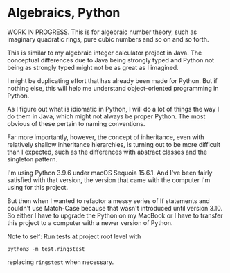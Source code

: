 # Algebraics, Python

WORK IN PROGRESS. This is for algebraic number theory, such as imaginary 
quadratic rings, pure cubic numbers and so on and so forth.

This is similar to my algebraic integer calculator project in Java. The 
conceptual differences due to Java being strongly typed and Python not being as 
strongly typed might not be as great as I imagined.

I might be duplicating effort that has already been made for Python. But if 
nothing else, this will help me understand object-oriented programming in 
Python.

As I figure out what is idiomatic in Python, I will do a lot of things the way I
do them in Java, which might not always be proper Python. The most obvious of 
these pertain to naming conventions.

Far more importantly, however, the concept of inheritance, even with relatively 
shallow inheritance hierarchies, is turning out to be more difficult than I 
expected, such as the differences with abstract classes and the singleton 
pattern.

I'm using Python 3.9.6 under macOS Sequoia 15.6.1. And I've been fairly 
satisfied with that version, the version that came with the computer I'm using 
for this project.

But then when I wanted to refactor a messy series of If statements and couldn't 
use Match-Case because that wasn't introduced until version 3.10. So either I 
have to upgrade the Python on my MacBook or I have to transfer this project to a 
computer with a newer version of Python.

Note to self: Run tests at project root level with

```
python3 -m test.ringstest
```

replacing `ringstest` when necessary.
